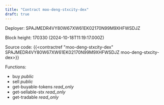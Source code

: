 ```yaml
---
title: "Contract moo-deng-stxcity-dex"
draft: true
---
```

Deployer: SPAJMEDR4VY80W67XW61EK02170N99M9XHFWSDJZ


 



Block height: 170330 (2024-10-18T11:19:17.000Z)

Source code: {{<contractref "moo-deng-stxcity-dex" SPAJMEDR4VY80W67XW61EK02170N99M9XHFWSDJZ moo-deng-stxcity-dex>}}

Functions:

* buy _public_
* sell _public_
* get-buyable-tokens _read_only_
* get-sellable-stx _read_only_
* get-tradable _read_only_
